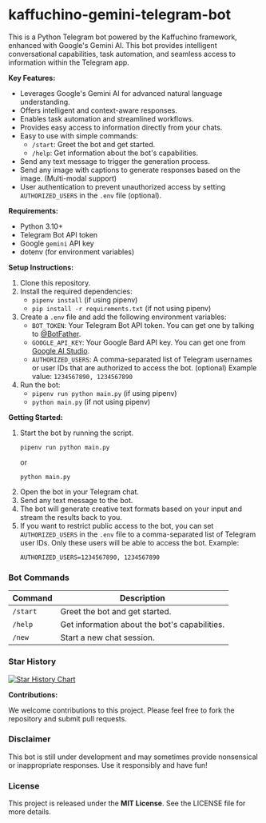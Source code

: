 # kaffuchino-gemini-telegram-bot

This is a Python Telegram bot powered by the Kaffuchino framework, enhanced with Google's Gemini AI. This bot provides intelligent conversational capabilities, task automation, and seamless access to information within the Telegram app.

**Key Features:**

*   Leverages Google's Gemini AI for advanced natural language understanding.
*   Offers intelligent and context-aware responses.
*   Enables task automation and streamlined workflows.
*   Provides easy access to information directly from your chats.
* Easy to use with simple commands:
    * `/start`: Greet the bot and get started.
    * `/help`: Get information about the bot's capabilities.
* Send any text message to trigger the generation process.
* Send any image with captions to generate responses based on the image. (Multi-modal support)
* User authentication to prevent unauthorized access by setting `AUTHORIZED_USERS` in the `.env` file (optional).

**Requirements:**
* Python 3.10+
* Telegram Bot API token
* Google `gemini` API key
* dotenv (for environment variables)

**Setup Instructions:**

1. Clone this repository.
2. Install the required dependencies:
    * `pipenv install` (if using pipenv)
    * `pip install -r requirements.txt` (if not using pipenv)
3. Create a `.env` file and add the following environment variables:
    * `BOT_TOKEN`: Your Telegram Bot API token. You can get one by talking to [@BotFather](https://t.me/BotFather).
    * `GOOGLE_API_KEY`: Your Google Bard API key. You can get one from [Google AI Studio](https://makersuite.google.com/).
    * `AUTHORIZED_USERS`: A comma-separated list of Telegram usernames or user IDs that are authorized to access the bot. (optional) Example value: `1234567890, 1234567890`
4. Run the bot:
    * `pipenv run python main.py` (if using pipenv)
    * `python main.py` (if not using pipenv)

**Getting Started:**

1. Start the bot by running the script.
   ```shell
   pipenv run python main.py
   ```
   or
   ```shell
   python main.py
   ```
2. Open the bot in your Telegram chat.
3. Send any text message to the bot.
4. The bot will generate creative text formats based on your input and stream the results back to you.
5. If you want to restrict public access to the bot, you can set `AUTHORIZED_USERS` in the `.env` file to a comma-separated list of Telegram user IDs. Only these users will be able to access the bot.
    Example:
    ```shell
    AUTHORIZED_USERS=1234567890, 1234567890
    ```

### Bot Commands

| Command | Description |
| ------- | ----------- |
| `/start` | Greet the bot and get started. |
| `/help` | Get information about the bot's capabilities. |
| `/new` | Start a new chat session. |

### Star History

<a href="https://star-history.com/#LoboGuardian/kaffuchino-gemini-telegram-bot&Date">
  <picture>
    <source media="(prefers-color-scheme: dark)" srcset="https://api.star-history.com/svg?repos=LoboGuardian/kaffuchino-gemini-telegram-bot&type=Date&theme=dark" />
    <source media="(prefers-color-scheme: light)" srcset="https://api.star-history.com/svg?repos=LoboGuardian/kaffuchino-gemini-telegram-bot&type=Date" />
    <img alt="Star History Chart" src="https://api.star-history.com/svg?repos=LoboGuardian/kaffuchino-gemini-telegram-bot&type=Date" />
  </picture>
</a>

**Contributions:**

We welcome contributions to this project. Please feel free to fork the repository and submit pull requests.

### Disclaimer

This bot is still under development and may sometimes provide nonsensical or inappropriate responses. Use it responsibly and have fun!

### License

This project is released under the **MIT License**. See the LICENSE file for more details.
